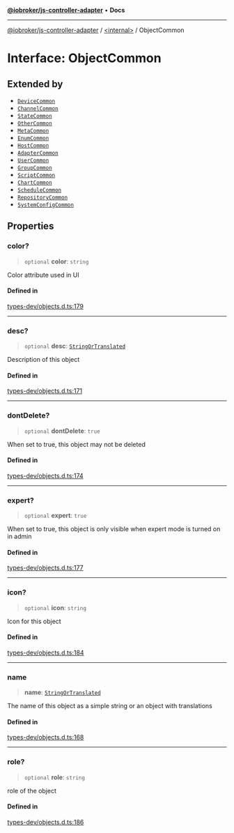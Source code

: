 [**@iobroker/js-controller-adapter**](../../README.md) • **Docs**

***

[@iobroker/js-controller-adapter](../../globals.md) / [\<internal\>](../README.md) / ObjectCommon

# Interface: ObjectCommon

## Extended by

- [`DeviceCommon`](DeviceCommon.md)
- [`ChannelCommon`](ChannelCommon.md)
- [`StateCommon`](StateCommon.md)
- [`OtherCommon`](OtherCommon.md)
- [`MetaCommon`](MetaCommon.md)
- [`EnumCommon`](EnumCommon.md)
- [`HostCommon`](HostCommon.md)
- [`AdapterCommon`](AdapterCommon.md)
- [`UserCommon`](UserCommon.md)
- [`GroupCommon`](GroupCommon.md)
- [`ScriptCommon`](ScriptCommon.md)
- [`ChartCommon`](ChartCommon.md)
- [`ScheduleCommon`](ScheduleCommon.md)
- [`RepositoryCommon`](RepositoryCommon.md)
- [`SystemConfigCommon`](SystemConfigCommon.md)

## Properties

### color?

> `optional` **color**: `string`

Color attribute used in UI

#### Defined in

[types-dev/objects.d.ts:179](https://github.com/ioBroker/ioBroker.js-controller/blob/dae94f706cc75e41fc7f1fe6bb283f8c8f9ede06/packages/types-dev/objects.d.ts#L179)

***

### desc?

> `optional` **desc**: [`StringOrTranslated`](../type-aliases/StringOrTranslated.md)

Description of this object

#### Defined in

[types-dev/objects.d.ts:171](https://github.com/ioBroker/ioBroker.js-controller/blob/dae94f706cc75e41fc7f1fe6bb283f8c8f9ede06/packages/types-dev/objects.d.ts#L171)

***

### dontDelete?

> `optional` **dontDelete**: `true`

When set to true, this object may not be deleted

#### Defined in

[types-dev/objects.d.ts:174](https://github.com/ioBroker/ioBroker.js-controller/blob/dae94f706cc75e41fc7f1fe6bb283f8c8f9ede06/packages/types-dev/objects.d.ts#L174)

***

### expert?

> `optional` **expert**: `true`

When set to true, this object is only visible when expert mode is turned on in admin

#### Defined in

[types-dev/objects.d.ts:177](https://github.com/ioBroker/ioBroker.js-controller/blob/dae94f706cc75e41fc7f1fe6bb283f8c8f9ede06/packages/types-dev/objects.d.ts#L177)

***

### icon?

> `optional` **icon**: `string`

Icon for this object

#### Defined in

[types-dev/objects.d.ts:184](https://github.com/ioBroker/ioBroker.js-controller/blob/dae94f706cc75e41fc7f1fe6bb283f8c8f9ede06/packages/types-dev/objects.d.ts#L184)

***

### name

> **name**: [`StringOrTranslated`](../type-aliases/StringOrTranslated.md)

The name of this object as a simple string or an object with translations

#### Defined in

[types-dev/objects.d.ts:168](https://github.com/ioBroker/ioBroker.js-controller/blob/dae94f706cc75e41fc7f1fe6bb283f8c8f9ede06/packages/types-dev/objects.d.ts#L168)

***

### role?

> `optional` **role**: `string`

role of the object

#### Defined in

[types-dev/objects.d.ts:186](https://github.com/ioBroker/ioBroker.js-controller/blob/dae94f706cc75e41fc7f1fe6bb283f8c8f9ede06/packages/types-dev/objects.d.ts#L186)
